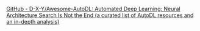 
[GitHub - D-X-Y/Awesome-AutoDL: Automated Deep Learning: Neural Architecture Search Is Not the End (a curated list of AutoDL resources and an in-depth analysis)](https://github.com/D-X-Y/Awesome-AutoDL)
